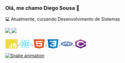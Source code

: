 ### Olá, me chamo Diego Sousa 👋

💻 Atualmente, cursando Desenvolvimento de Sistemas 

<div>
  <a href="https://github.com/DiegoSousa-11">
  <img heigth="180em" src="https://github-readme-stats.vercel.app/api?username=DiegoSousa-11&show_icons=true&theme=radical"/>
  <img heigth="180em" src="https://github-readme-stats.vercel.app/api/top-langs/?username=DiegoSousa-11&layout=compact&langs_count=4&theme=radical"/>
</div>

<div style="inline-block"><br>
  <img align="center" alt="Diego-Js" height="30" width="40" src="https://raw.githubusercontent.com/devicons/devicon/master/icons/javascript/javascript-plain.svg" style="max width:100%;">
  <img align="center" alt="Diego-React" height="30" width="40" src="https://raw.githubusercontent.com/devicons/devicon/master/icons/react/react-original.svg" style="max-width:100%;">
  <img align="center" alt="Diego-HTML" height="30" width="40" src="https://raw.githubusercontent.com/devicons/devicon/master/icons/html5/html5-original.svg" style="max-width:100%;">
  <img align="center" alt="Diego-CSS" height="30" width="40" src="https://raw.githubusercontent.com/devicons/devicon/master/icons/css3/css3-original.svg" style="max-width:100%;">
  <img align="center" alt="Diego-Js" height="30" width="40" src="https://raw.githubusercontent.com/devicons/devicon/master/icons/php/php-plain.svg" style="max width:100%;">
  <img align="center" alt="Rafa-Csharp" height="30" width="40" src="https://raw.githubusercontent.com/devicons/devicon/master/icons/csharp/csharp-original.svg" style="max-width:100%;">
</div>

![Snake animation](https://github.com/DiegoSousa-11/DiegoSousa-11/blob/output/github-contribution-grid-snake.svg)
